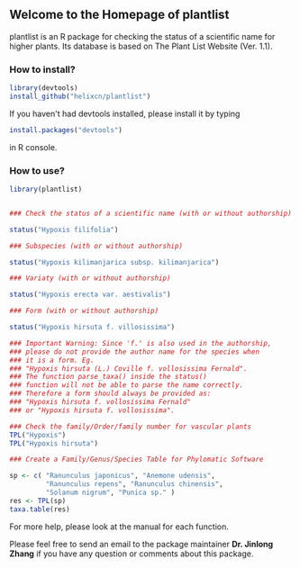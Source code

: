 ## Welcome to the Homepage of plantlist

plantlist is an R package for checking the status of a scientific name for higher plants. Its database is based on The Plant List Website (Ver. 1.1). 

### How to install?

```R
library(devtools)
install_github("helixcn/plantlist")
```

If you haven't had devtools installed, please install it by typing 

```R
install.packages("devtools")
```

in R console.

### How to use?

```R
library(plantlist) 


### Check the status of a scientific name (with or without authorship)

status("Hypoxis filifolia")

### Subspecies (with or without authorship)

status("Hypoxis kilimanjarica subsp. kilimanjarica")

### Variaty (with or without authorship)

status("Hypoxis erecta var. aestivalis")

### Form (with or without authorship)

status("Hypoxis hirsuta f. villosissima")

### Important Warning: Since 'f.' is also used in the authorship, 
### please do not provide the author name for the species when 
### it is a form. Eg. 
### "Hypoxis hirsuta (L.) Coville f. vollosissima Fernald". 
### The function parse_taxa() inside the status() 
### function will not be able to parse the name correctly. 
### Therefore a form should always be provided as: 
### "Hypoxis hirsuta f. vollosissima Fernald" 
### or "Hypoxis hirsuta f. vollosissima". 

### Check the family/Order/family number for vascular plants
TPL("Hypoxis")
TPL("Hypoxis hirsuta")

### Create a Family/Genus/Species Table for Phylomatic Software

sp <- c( "Ranunculus japonicus", "Anemone udensis", 
         "Ranunculus repens", "Ranunculus chinensis", 
         "Solanum nigrum", "Punica sp." ) 
res <- TPL(sp)
taxa.table(res)
```

For more help, please look at the manual for each function. 

Please feel free to send an email to the package maintainer **Dr. Jinlong Zhang** if you have any question or comments about this package.
